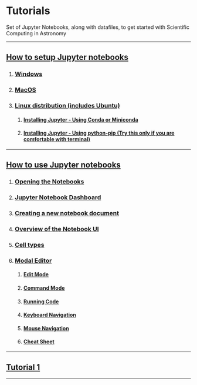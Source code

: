 # Tutorials
Set of Jupyter Notebooks, along with datafiles, to get started with Scientific Computing in Astronomy  

***

## [How to setup Jupyter notebooks](./Jupyter%20Setup/README.md#Jupyter-Setup )

1. ### [Windows](./Jupyter%20Setup/README.md#Windows )
2. ### [MacOS](./Jupyter%20Setup/README.md#MacOS )
3. ### [Linux distribution (includes Ubuntu)](./Jupyter%20Setup/README.md#Linux-distribution-includes-Ubuntu )
    1. #### [Installing Jupyter - Using Conda or Miniconda](./Jupyter%20Setup/README.md#Installing-Jupyter---Using-Conda-or-Miniconda )
    2. #### [Installing Jupyter - Using python-pip (Try this only if you are comfortable with terminal)](./Jupyter%20Setup/README.md#Installing-Jupyter---Using-python-pip-Try-this-only-if-you-are-comfortable-with-terminal )

***

## [How to use Jupyter notebooks](./How%20to%20use%20Jupyter%20Notebooks/README.md#Using-Jupyter-notebooks )

1. ### [Opening the Notebooks](./How%20to%20use%20Jupyter%20Notebooks/README.md#Opening-the-Notebook )
2. ### [Jupyter Notebook Dashboard](./How%20to%20use%20Jupyter%20Notebooks/README.md#Jupyter-Notebook-Dashboard )
3. ### [Creating a new notebook document](./How%20to%20use%20Jupyter%20Notebooks/README.md#Creating-a-new-notebook-document )
4. ### [Overview of the Notebook UI](./How%20to%20use%20Jupyter%20Notebooks/README.md#Overview-of-the-Notebook-UI )
5. ### [Cell types](./How%20to%20use%20Jupyter%20Notebooks/README.md#Cell-types )
6. ### [Modal Editor](./How%20to%20use%20Jupyter%20Notebooks/README.md#Modal-Editor )
    1. #### [Edit Mode](./How%20to%20use%20Jupyter%20Notebooks/README.md#Edit-Mode )
    2. #### [Command Mode](./How%20to%20use%20Jupyter%20Notebooks/README.md#Command-Mode )
    3. #### [Running Code](./How%20to%20use%20Jupyter%20Notebooks/README.md#Running-Code )
    4. #### [Keyboard Navigation](./How%20to%20use%20Jupyter%20Notebooks/README.md#Keyboard-Navigation )
    5. #### [Mouse Navigation](./How%20to%20use%20Jupyter%20Notebooks/README.md#Mouse-Navigation )
    6. #### [Cheat Sheet](./How%20to%20use%20Jupyter%20Notebooks/README.md#Cheat-Sheet-for-Menu-Bar-and-Tool-Bar )

***

## [Tutorial 1](./Tutorial_1 )

***

